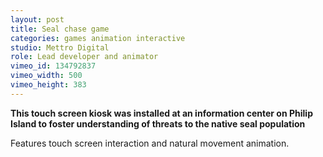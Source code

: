 ```yaml
---
layout: post
title: Seal chase game
categories: games animation interactive
studio: Mettro Digital
role: Lead developer and animator
vimeo_id: 134792837
vimeo_width: 500	
vimeo_height: 383
---
```


**This touch screen kiosk was installed at an information center on Philip Island to foster
understanding of threats to the native seal population**

Features touch screen interaction and natural movement animation.



 